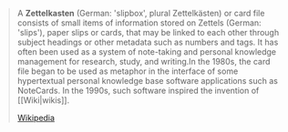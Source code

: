 > A **Zettelkasten** (German: 'slipbox', plural Zettelkästen) or card file consists of small items of information stored on Zettels (German: 'slips'), paper slips or cards, that may be linked to each other through subject headings or other metadata such as numbers and tags. It has often been used as a system of note-taking and personal knowledge management for research, study, and writing.In the 1980s, the card file began to be used as metaphor in the interface of some hypertextual personal knowledge base software applications such as NoteCards. In the 1990s, such software inspired the invention of [[Wiki|wikis]].
>
> [Wikipedia](https://en.wikipedia.org/wiki/Zettelkasten)


